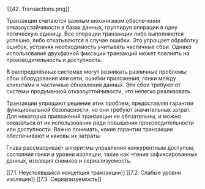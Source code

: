 ![[42. Transactions.png]]

Транзакции считаются важным механизмом обеспечения отказоустойчивости в базах данных, группируя операции в одну логическую единицу. Все операции транзакции либо выполняются успешно, либо откатываются в случае ошибки. Это упрощает обработку ошибок, устраняя необходимость учитывать частичные сбои. Однако использование двухфазной фиксации транзакций может повлиять на производительность и доступность.

В распределённых системах могут возникать различные проблемы: сбои оборудования или сети, ошибки приложения, гонки между клиентами и частичные обновления данных. Эти сбои требуют от системы продуманной отказоустойчивости, что нелегко реализовать.

Транзакции упрощают решение этих проблем, предоставляя гарантии функциональной безопасности, но они требуют значительных затрат. Для некоторых приложений транзакции не обязательны, и можно отказаться от их использования ради повышения производительности или доступности. Важно понимать, какие гарантии транзакции обеспечивают и каковы их затраты.

Глава рассматривает алгоритмы управления конкурентным доступом, состояния гонки и уровни изоляции, такие как чтение зафиксированных данных, изоляция снимков и сериализуемость.

[[7.1. Неустоявшаяся концепция транзакции]]
[[7.2. Слабые уровни изоляции]]
[[7.3. Сериализуемость]]